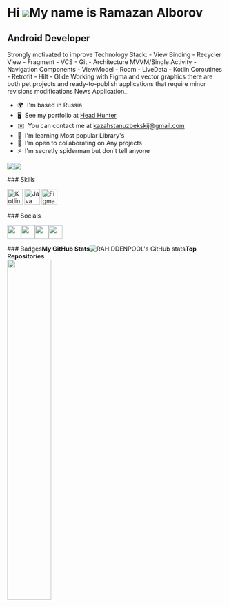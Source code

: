 Hi ![](https://user-images.githubusercontent.com/18350557/176309783-0785949b-9127-417c-8b55-ab5a4333674e.gif)My name is Ramazan Alborov
=======================================================================================================================================

Android Developer
-----------------

Strongly motivated to improve Technology Stack: - View Binding - Recycler View - Fragment - VCS - Git - Architecture MVVM/Single Activity - Navigation Components - ViewModel - Room - LiveData - Kotlin Coroutines - Retrofit - Hilt - Glide Working with Figma and vector graphics there are both pet projects and ready-to-publish applications that require minor revisions modifications News Application\_

*   🌍  I'm based in Russia
*   🖥️  See my portfolio at [Head Hunter](http://hh.ru/resume/95540761ff0b354c720039ed1f4b57506b3865)
*   ✉️  You can contact me at [kazahstanuzbekskij@gmail.com](mailto:kazahstanuzbekskij@gmail.com)
*   🧠  I'm learning Most popular Library's
*   🤝  I'm open to collaborating on Any projects
*   ⚡  I'm secretly spiderman but don't tell anyone

<a href="https://www.twitter.com/HIDDENP0OL?t=4T0c9tNbAnmOFUtaUlhsuw&s=09" target="_blank" rel="noreferrer"><img
                  src="https://img.shields.io/twitter/follow/HIDDENP0OL?t=4T0c9tNbAnmOFUtaUlhsuw&s=09?logo=twitter&style=for-the-badge&color=22c55e&labelColor=000000"
                /></a><a href="https://www.github.com/RAHIDDENPOOL" target="_blank" rel="noreferrer"><img
                  src="https://img.shields.io/github/followers/RAHIDDENPOOL?logo=github&style=for-the-badge&color=22c55e&labelColor=000000" /></a> 
<p align="left">
### Skills<p align="left"><a href="https://kotlinlang.org/" target="_blank" rel="noreferrer"><img src="https://raw.githubusercontent.com/danielcranney/readme-generator/main/public/icons/skills/kotlin-colored.svg" width="36" height="36" alt="Kotlin" /></a>
<a href="https://www.oracle.com/java/" target="_blank" rel="noreferrer"><img src="https://raw.githubusercontent.com/danielcranney/readme-generator/main/public/icons/skills/java-colored.svg" width="36" height="36" alt="Java" /></a>
<a href="https://www.figma.com/" target="_blank" rel="noreferrer"><img src="https://raw.githubusercontent.com/danielcranney/readme-generator/main/public/icons/skills/figma-colored.svg" width="36" height="36" alt="Figma" /></a>
</p>### Socials<p align="left"><a href="https://discord.com/users/HIDDENPOOL#2851" target="_blank" rel="noreferrer"><img src="https://raw.githubusercontent.com/danielcranney/readme-generator/main/public/icons/socials/discord.svg" width="32" height="32" /></a><a href="https://www.github.com/RAHIDDENPOOL" target="_blank" rel="noreferrer"><img src="https://raw.githubusercontent.com/danielcranney/readme-generator/main/public/icons/socials/github.svg" width="32" height="32" /></a><a href="https://www.stackoverflow.com/users/20420646/hiddenpool" target="_blank" rel="noreferrer"><img src="https://raw.githubusercontent.com/danielcranney/readme-generator/main/public/icons/socials/stackoverflow.svg" width="32" height="32" /></a><a href="https://www.twitter.com/HIDDENP0OL?t=4T0c9tNbAnmOFUtaUlhsuw&s=09" target="_blank" rel="noreferrer"><img src="https://raw.githubusercontent.com/danielcranney/readme-generator/main/public/icons/socials/twitter.svg" width="32" height="32" /></a></p>### Badges<b>My GitHub Stats</b><ahref="http://www.github.com/RAHIDDENPOOL"><img src="https://github-readme-stats.vercel.app/api?username=RAHIDDENPOOL&show_icons=true&hide=&count_private=true&title_color=22c55e&text_color=ffffff&icon_color=22c55e&bg_color=000000&hide_border=true&show_icons=true" alt="RAHIDDENPOOL's GitHub stats" /></a><ahref="http://www.github.com/RAHIDDENPOOL"><imgsrc="https://github-readme-streak-stats.herokuapp.com/?user=RAHIDDENPOOL&stroke=ffffff&background=000000&ring=22c55e&fire=22c55e&currStreakNum=ffffff&currStreakLabel=22c55e&sideNums=ffffff&sideLabels=ffffff&dates=ffffff&hide_border=true" /></a><b>Top Repositories</b><div width="100%" align="center"><a href="https://github.com/RAHIDDENPOOL/NewsApplication_" align="left"><img align="left" width="45%" src="https://github-readme-stats.vercel.app/api/pin/?username=RAHIDDENPOOL&repo=NewsApplication_&title_color=22c55e&text_color=ffffff&icon_color=22c55e&bg_color=000000&hide_border=true&locale=en" /></a></div><br /><br /><br /><br /><br /><br /><br />
